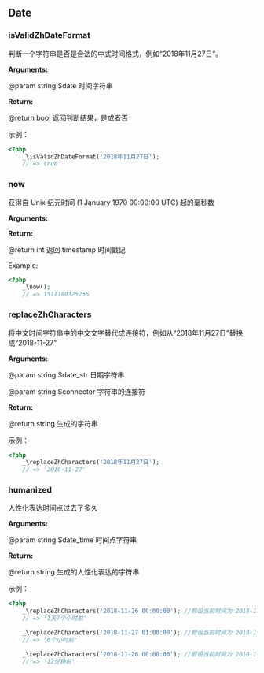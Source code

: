 ## Date

### isValidZhDateFormat

判断一个字符串是否是合法的中式时间格式，例如“2018年11月27日”。

**Arguments:**

@param string $date 时间字符串

**Return:**

@return bool 返回判断结果，是或者否

示例：
```php
<?php
	_\isValidZhDateFormat('2018年11月27日');
	// => true

```


### now

获得自 Unix 纪元时间 (1 January 1970 00:00:00 UTC) 起的毫秒数



**Arguments:**



**Return:**

@return int 返回 timestamp 时间戳记

Example:
```php
<?php
	_\now();
	// => 1511180325735

```

### replaceZhCharacters

将中文时间字符串中的中文文字替代成连接符，例如从“2018年11月27日”替换成“2018-11-27”

**Arguments:**

@param string $date_str 日期字符串

@param string $connector 字符串的连接符

**Return:**

@return string 生成的字符串

示例：
```php
<?php
	_\replaceZhCharacters('2018年11月27日');
	// => '2018-11-27'

```

### humanized

人性化表达时间点过去了多久

**Arguments:**

@param string $date_time 时间点字符串

**Return:**

@return string 生成的人性化表达的字符串

示例：
```php
<?php
	_\replaceZhCharacters('2018-11-26 00:00:00'); //假设当前时间为 2018-11-27 7:00:00
	// => '1天7个小时前'

	_\replaceZhCharacters('2018-11-27 01:00:00'); //假设当前时间为 2018-11-27 7:00:00
	// => '6个小时前'

	_\replaceZhCharacters('2018-11-26 00:00:00'); //假设当前时间为 2018-11-27 00:12:00
	// => '12分钟前'

```